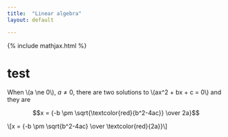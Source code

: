 ```yaml
---
title:  "Linear algebra"
layout: default

---
```


{% include mathjax.html %}

# test

When \\(a \ne 0\\), $a \ne 0$, there are two solutions to \\(ax^2 + bx + c = 0\\) and they are

$$x = {-b \pm \sqrt{\textcolor{red}{b^2-4ac}} \over 2a}$$

\\[x = {-b \pm \sqrt{b^2-4ac} \over \textcolor{red}{2a}}\\]

